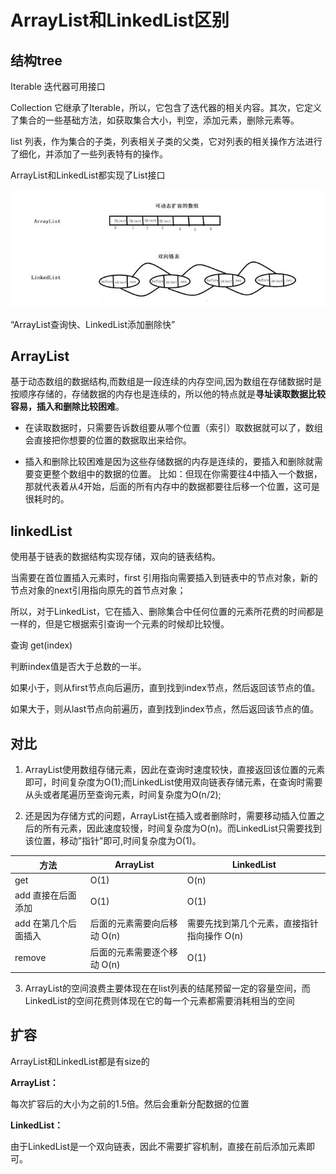 # ArrayList和LinkedList区别

## 结构tree

Iterable 迭代器可用接口

Collection 它继承了Iterable，所以，它包含了迭代器的相关内容。其次，它定义了集合的一些基础方法，如获取集合大小，判空，添加元素，删除元素等。

list 列表，作为集合的子类，列表相关子类的父类，它对列表的相关操作方法进行了细化，并添加了一些列表特有的操作。

ArrayList和LinkedList都实现了List接口

![arraylist](../img/arraylist.jpg)

“ArrayList查询快、LinkedList添加删除快”

## ArrayList

基于动态数组的数据结构,而数组是一段连续的内存空间,因为数组在存储数据时是按顺序存储的，存储数据的内存也是连续的，所以他的特点就是**寻址读取数据比较容易，插入和删除比较困难**。

- 在读取数据时，只需要告诉数组要从哪个位置（索引）取数据就可以了，数组会直接把你想要的位置的数据取出来给你。

- 插入和删除比较困难是因为这些存储数据的内存是连续的，要插入和删除就需要变更整个数组中的数据的位置。 比如：但现在你需要往4中插入一个数据，那就代表着从4开始，后面的所有内存中的数据都要往后移一个位置，这可是很耗时的。

## linkedList

使用基于链表的数据结构实现存储，双向的链表结构。

当需要在首位置插入元素时，first 引用指向需要插入到链表中的节点对象，新的节点对象的next引用指向原先的首节点对象；

所以，对于LinkedList，它在插入、删除集合中任何位置的元素所花费的时间都是一样的，但是它根据索引查询一个元素的时候却比较慢。

查询 get(index)

判断index值是否大于总数的一半。

如果小于，则从first节点向后遍历，直到找到index节点，然后返回该节点的值。

如果大于，则从last节点向前遍历，直到找到index节点，然后返回该节点的值。

## 对比

1. ArrayList使用数组存储元素，因此在查询时速度较快，直接返回该位置的元素即可，时间复杂度为O(1);而LinkedList使用双向链表存储元素，在查询时需要从头或者尾遍历至查询元素，时间复杂度为O(n/2);

2. 还是因为存储方式的问题，ArrayList在插入或者删除时，需要移动插入位置之后的所有元素，因此速度较慢，时间复杂度为O(n)。而LinkedList只需要找到该位置，移动”指针”即可,时间复杂度为O(1)。

方法 | ArrayList | LinkedList
-- | -- | --
get | O(1) | O(n)
add 直接在后面添加 | O(1) | O(1)
add 在第几个后面插入 | 后面的元素需要向后移动 O(n) | 需要先找到第几个元素，直接指针指向操作 O(n)
remove | 后面的元素需要逐个移动 O(n) | O(1)

3. ArrayList的空间浪费主要体现在在list列表的结尾预留一定的容量空间，而LinkedList的空间花费则体现在它的每一个元素都需要消耗相当的空间

## 扩容

ArrayList和LinkedList都是有size的

**ArrayList：**

每次扩容后的大小为之前的1.5倍。然后会重新分配数据的位置

**LinkedList：**

由于LinkedList是一个双向链表，因此不需要扩容机制，直接在前后添加元素即可。
